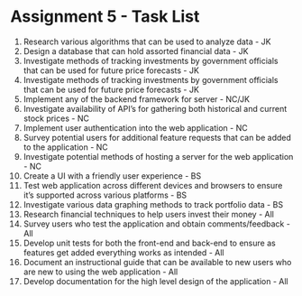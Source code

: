 # Assignment 5 - Task List
1. Research various algorithms that can be used to analyze data - JK
2. Design a database that can hold assorted financial data - JK
3. Investigate methods of tracking investments by government officials that can be used for future price forecasts - JK
4. Investigate methods of tracking investments by government officials that can be used for future price forecasts - JK
5. Implement any of the backend framework for server - NC/JK
6. Investigate availability of API’s for gathering both historical and current stock prices - NC
7. Implement user authentication into the web application - NC
8. Survey potential users for additional feature requests that can be added to the application - NC
9. Investigate potential methods of hosting a server for the web application - NC
10. Create a UI with a friendly user experience - BS
11. Test web application across different devices and browsers to ensure it’s supported across various platforms - BS
12. Investigate various data graphing methods to track portfolio data - BS
13. Research financial techniques to help users invest their money - All
14. Survey users who test the application and obtain comments/feedback - All
15. Develop unit tests for both the front-end and back-end to ensure as features get added everything works as intended - All
16. Document an instructional guide that can be available to new users who are new to using the web application - All
17. Develop documentation for the high level design of the application - All
